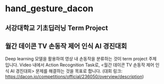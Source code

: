# hand_gesture_dacon
## 서강대학교 기초딥러닝 Term Project
## 월간 데이콘 TV 손동작 제어 인식 AI 경진대회
Deep learning 모델을 활용하여 영상 내 손동작을 분류하는 것이 term project 주제입니다. Video 내에서 Action Recognition Task로, <월간 데이콘 TV 손동작 제어 인식 AI 경진대회> 문제를 해결하는 것을 목표로 합니다. 
(대회 링크: https://dacon.io/competitions/official/236050/overview/description)
